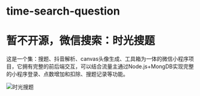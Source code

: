 # time-search-question
# 暂不开源，微信搜索：时光搜题

这是一个集：搜题、抖音解析、canvas头像生成、工具箱为一体的微信小程序项目，它拥有完整的前后端交互，可以结合流量主通过Node.js+MongDB实现完整的小程序登录、点数增加和扣除、搜题记录等功能。 

![时光搜题](https://gitee.com/time-demon/time-search-question/raw/master/imggh_4049ddc813cb_344.jpg)
